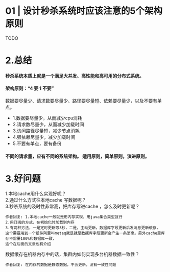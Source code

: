 # 01 \| 设计秒杀系统时应该注意的5个架构原则

TODO

# 2.总结

#### 秒杀系统本质上就是一个满足大并发、高性能和高可用的分布式系统。

#### 架构原则：“4 要 1 不要”

数据要尽量少、请求数要尽量少、路径要尽量短、依赖要尽量少，以及不要有单点。

* 1.数据要尽量少，从而减少cpu消耗
* 2.请求数尽量少，从而减少加载时间
* 3.访问路径尽量短，减少节点消耗
* 4.强依赖尽量少，减少加载时间
* 5.不要有单点，要有备份

#### 不同的请求量，应有不同的系统架构。 适用原则，简单原则，演进原则。

# 3.好问题

1.本地cache用什么实现好呢？  
2.通过什么方式往本地cache 写数据呢？  
3.秒杀系统的及时性非常高，把库存写进cache ，怎么及时更新呢？

```
作者回复: 1.本地cache一般就是用内存实现，用java集合类型就行
2.用订阅的方式，在初始化时加载到内存
3.有两种方法，一是定时更新取3秒，二是，主动更新，数据库字段更新后发消息更新缓存，
这个需要用到一个组件阿里叫metaq就是就是数据库字段更新会产生一条消息。另外cache里库存不需要100%和数据库一致，
这个在后面的文章也有介绍
```

数据缓存在机器内存中的话，集群内如何实现多台机器数据一致性？ 

```
作者回复: 在内存的数据是静态数据，不会更新，没有一致性问题
```



